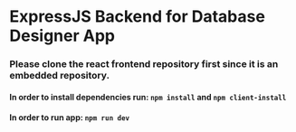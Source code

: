 # ExpressJS Backend for Database Designer App

### Please clone the react frontend repository first since it is an embedded repository.

#### In order to install dependencies run: ``npm install`` and ``npm client-install``
#### In order to run app: ``npm run dev``
